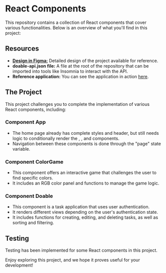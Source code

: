 # React Components

This repository contains a collection of React components that cover various functionalities. Below is an overview of what you'll find in this project:

## Resources
- [**Design in Figma:**](https://www.figma.com/file/QJQjUm1zlJmtB7NrVFKBwX/React-Evaluation?type=design&node-id=0-1&mode=design) Detailed design of the project available for reference.
- **doable-api.json file:** A file at the root of the repository that can be imported into tools like Insomnia to interact with the API.
- **Reference application:** You can see the application in action [here](https://codeable-react-evaluation.netlify.app/).

## The Project
This project challenges you to complete the implementation of various React components, including:

### Component App
- The home page already has complete styles and header, but still needs logic to conditionally render the <Home>, <ColorGame>, and <Doable> components.
- Navigation between these components is done through the "page" state variable.

### Component ColorGame
- This component offers an interactive game that challenges the user to find specific colors.
- It includes an RGB color panel and functions to manage the game logic.

### Component Doable
- This component is a task application that uses user authentication.
- It renders different views depending on the user's authentication state.
- It includes functions for creating, editing, and deleting tasks, as well as sorting and filtering.

## Testing
Testing has been implemented for some React components in this project.

Enjoy exploring this project, and we hope it proves useful for your development!
